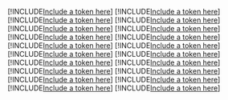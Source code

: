 [!INCLUDE[Include a token here](refs1535015845351/r1.md)]
[!INCLUDE[Include a token here](refs1535015845351/r2.md)]
[!INCLUDE[Include a token here](refs1535015845351/r3.md)]
[!INCLUDE[Include a token here](refs1535015845351/r4.md)]
[!INCLUDE[Include a token here](refs1535015845351/r5.md)]
[!INCLUDE[Include a token here](refs1535015845351/r6.md)]
[!INCLUDE[Include a token here](refs1535015845351/r7.md)]
[!INCLUDE[Include a token here](refs1535015845351/r8.md)]
[!INCLUDE[Include a token here](refs1535015845351/r9.md)]
[!INCLUDE[Include a token here](refs1535015845351/r10.md)]
[!INCLUDE[Include a token here](refs1535015845351/r11.md)]
[!INCLUDE[Include a token here](refs1535015845351/r12.md)]
[!INCLUDE[Include a token here](refs1535015845351/r13.md)]
[!INCLUDE[Include a token here](refs1535015845351/r14.md)]
[!INCLUDE[Include a token here](refs1535015845351/r15.md)]
[!INCLUDE[Include a token here](refs1535015845351/r16.md)]
[!INCLUDE[Include a token here](refs1535015845351/r17.md)]
[!INCLUDE[Include a token here](refs1535015845351/r18.md)]
[!INCLUDE[Include a token here](refs1535015845351/r19.md)]
[!INCLUDE[Include a token here](refs1535015845351/r20.md)]